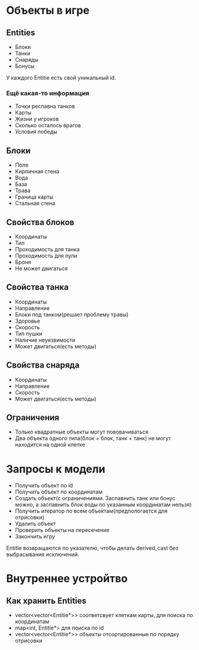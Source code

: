 # Объекты в игре

## Entities
* Блоки
* Танки
* Снаряды
* Бонусы

У каждого Entitie есть свой уникальный id.

### Ещё какая-то информация

* Точки респавна танков
* Карты
* Жизни у игроков
* Сколько осталось врагов
* Условия победы


## Блоки
* Поле
* Кирпичная стена
* Вода
* База
* Трава
* Граница карты
* Стальная стена


## Свойства блоков

* Координаты
* Тип
* Проходимость для танка
* Проходимость для пули
* Броня
* Не может двигаться


## Свойства танка

* Координаты
* Направление
* Блоки под танком(решает проблему травы)
* Здоровье
* Скорость
* Тип пушки
* Наличие неуязвимости
* Может двигаться(есть методы)

## Свойства снаряда

* Координаты
* Направление
* Скорость
* Может двигаться(есть методы)

## Ограничения

* Только квадратные объекты могут пововачиваться
* Два объекта одного типа(блок + блок, танк + танк) не могут находится на одной клетке


# Запросы к модели

* Получить объект по id
* Получить объект по координатам
* Создать объект(с ограничениями. Заспавнить танк или бонус можно, а заспавнить блок воды по указанным координатам нельзя)
* Получить итератор по всем объектам(предпологается для отрисовки)
* Удалить объект
* Проверить объекты на пересечение
* Закончить игру

Entitie возвращаются по указателю, чтобы делать derived_cast без выбрасывания исключений.

# Внутреннее устройтво

## Как хранить Entities

* vector<vector<Entitie*>>  соответсвует клеткам карты, для поиска по координатам
* map<int, Entitie*> для поиска по id
* vector<vector<Entitie*>> объекты отсортированные по порядку отрисовки

